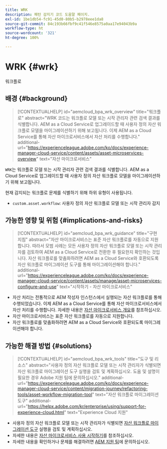 ```yaml
---
title: WRK
description: 패턴 감지기 코드 도움말 페이지.
exl-id: 1be1db54-fc91-45d0-80b5-b2978eee1da8
source-git-commit: 84c193b66fbf9c41f546e8575a0aa17e94043b9a
workflow-type: ht
source-wordcount: '321'
ht-degree: 100%

---
```


# WRK {#wrk}

워크플로

## 배경 {#background}

>[!CONTEXTUALHELP]
>id="aemcloud_bpa_wrk_overview"
>title="워크플로"
>abstract="WRK 코드는 워크플로 모델 또는 시작 관리자 관련 검색 결과를 식별합니다. AEM as a Cloud Service로 업그레이드할 때 사용자 정의 자산 워크플로 모델을 마이그레이션하기 위해 보고됩니다. 이제 AEM as a Cloud Service를 통해 자산 마이크로서비스에서 자산 처리를 수행합니다."
>additional-url="https://experienceleague.adobe.com/ko/docs/experience-manager-cloud-service/content/assets/asset-microservices-overview" text="자산 마이크로서비스"

`WRK`는 워크플로 모델 또는 시작 관리자 관련 검색 결과를 식별합니다. AEM as a Cloud Service로 업그레이드할 때 사용자 정의 자산 워크플로 모델을 마이그레이션하기 위해 보고됩니다.

현재 감지되는 워크플로 문제를 식별하기 위해 하위 유형이 사용됩니다.

* `custom.asset.workflow`: 사용자 정의 자산 워크플로 모델 또는 시작 관리자 감지

## 가능한 영향 및 위험 {#implications-and-risks}

>[!CONTEXTUALHELP]
>id="aemcloud_bpa_wrk_guidance"
>title="구현 지침"
>abstract="자산 마이크로서비스는 표준 자산 워크플로를 자동으로 지원합니다. 따라서 모범 사례는 모든 사용자 정의 자산 워크플로 모델 또는 시작 관리자를 검토하여 AEM as a Cloud Service로 전환한 후 필요한지 확인하는 것입니다. 자산 워크플로를 맞춤화하려면 AEM as a Cloud Service와 호환되도록 자산 워크플로 마이그레이션 도구를 통해 마이그레이션해야 합니다."
>additional-url="https://experienceleague.adobe.com/ko/docs/experience-manager-cloud-service/content/assets/manage/asset-microservices-configure-and-use" text="시작하기 - 자산 마이크로서비스"

* 자산 처리는 전통적으로 AEM 작성자 인스턴스에서 실행되는 자산 워크플로를 통해 수행되었습니다. 이제 AEM as a Cloud Service를 통해 자산 마이크로서비스에서 자산 처리를 수행합니다. 자세한 내용은 [자산 마이크로서비스 개요](https://experienceleague.adobe.com/ko/docs/experience-manager-cloud-service/content/assets/asset-microservices-overview)를 참조하십시오.
* 자산 마이크로서비스는 표준 자산 워크플로를 자동으로 지원합니다.
* 자산 워크플로를 맞춤화하려면 AEM as a Cloud Service와 호환되도록 마이그레이션해야 합니다.

## 가능한 해결 방법 {#solutions}

>[!CONTEXTUALHELP]
>id="aemcloud_bpa_wrk_tools"
>title="도구 및 리소스"
>abstract="사용자 정의 자산 워크플로 모델 또는 시작 관리자가 식별되면 자산 워크플로 마이그레이션 도구 실행을 검토 및 계획하십시오. 도움 및 설명이 필요한 경우 Adobe 지원 팀에 문의하십시오."
>additional-url="https://experienceleague.adobe.com/ko/docs/experience-manager-cloud-service/content/migration-journey/refactoring-tools/asset-workflow-migration-tool" text="자산 워크플로 마이그레이션 도구"
>additional-url="https://helpx.adobe.com/kr/enterprise/using/support-for-experience-cloud.html" text="Experience Cloud 지원"

* 사용자 정의 자산 워크플로 모델 또는 시작 관리자가 식별되면 [자산 워크플로 마이그레이션 도구](https://experienceleague.adobe.com/ko/docs/experience-manager-cloud-service/content/migration-journey/refactoring-tools/asset-workflow-migration-tool) 실행을 검토 및 계획하십시오.
* 자세한 내용은 [자산 마이크로서비스 사용 시작하기](https://experienceleague.adobe.com/ko/docs/experience-manager-cloud-service/content/assets/manage/asset-microservices-configure-and-use)를 참조하십시오.
* 자세한 내용을 확인하거나 문제를 해결하려면 [AEM 지원 팀](https://helpx.adobe.com/kr/enterprise/using/support-for-experience-cloud.html)에 문의하십시오.
